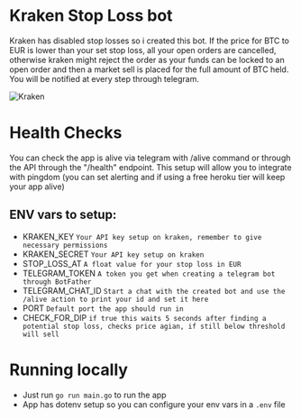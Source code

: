 # Kraken Stop Loss bot
Kraken has disabled stop losses so i created this bot.
If the price for BTC to EUR is lower than your set stop loss, all your open orders are cancelled, otherwise kraken might reject the order as your funds can be locked to an open order and then a market sell is placed for the full amount of BTC held.
You will be notified at every step through telegram.

![Kraken](https://kryptomoney.com/wp-content/uploads/2017/04/20160530dffda5368f33f1694_th_1024x0.jpg)

# Health Checks
You can check the app is alive via telegram with /alive command or through the API through the "/health" endpoint. This setup will allow you to integrate with pingdom (you can set alerting and if using a free heroku tier will keep your app alive)

## ENV vars to setup:

- KRAKEN_KEY `Your API key setup on kraken, remember to give necessary permissions`
- KRAKEN_SECRET `Your API key setup on kraken`
- STOP_LOSS_AT `A float value for your stop loss in EUR`
- TELEGRAM_TOKEN `A token you get when creating a telegram bot through BotFather`
- TELEGRAM_CHAT_ID `Start a chat with the created bot and use the /alive action to print your id and set it here`
- PORT `Default port the app should run in`
- CHECK_FOR_DIP `if true this waits 5 seconds after finding a potential stop loss, checks price agian, if still below threshold will sell`

# Running locally

- Just run `go run main.go` to run the app
- App has dotenv setup so you can configure your env vars in a `.env` file
